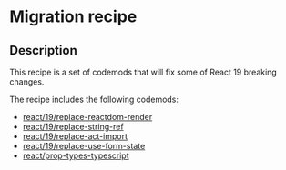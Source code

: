 # Migration recipe

## Description

This recipe is a set of codemods that will fix some of React 19 breaking changes.  

The recipe includes the following codemods:

-   [react/19/replace-reactdom-render](https://github.com/codemod-com/codemod/tree/main/packages/codemods/react/19/replace-reactdom-render)
-   [react/19/replace-string-ref](https://github.com/codemod-com/codemod/tree/main/packages/codemods/react/19/replace-string-ref)
-   [react/19/replace-act-import](https://github.com/codemod-com/codemod/tree/main/packages/codemods/react/19/replace-act-import)
-   [react/19/replace-use-form-state](https://github.com/codemod-com/codemod/tree/main/packages/codemods/react/19/replace-use-form-state)
-   [react/prop-types-typescript](https://github.com/codemod-com/codemod/tree/main/packages/codemods/react/prop-types-typescript)